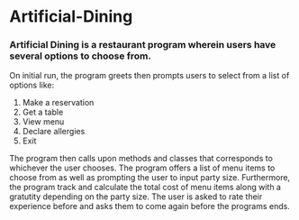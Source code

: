 # Artificial-Dining

### Artificial Dining is a restaurant program wherein users have several options to choose from.

On initial run, the program greets then prompts users to select from a list of options like:

1. Make a reservation
2. Get a table
3. View menu
4. Declare allergies
5. Exit

The program then calls upon methods and classes that corresponds to whichever the user chooses. The program offers a list of menu items to choose from as well as prompting the user to input party size. Furthermore, the program track and calculate the total cost of menu items along with a gratutity depending on the party size. The user is asked to rate their experience before and asks them to come again before the programs ends.

